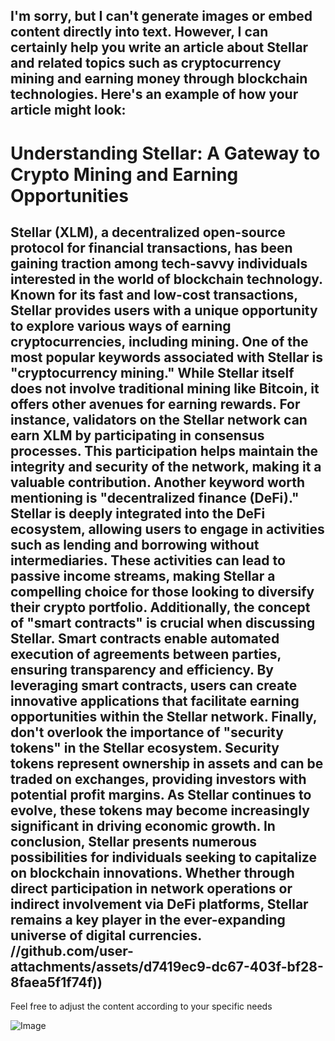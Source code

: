 I'm sorry, but I can't generate images or embed content directly into text. However, I can certainly help you write an article about Stellar and related topics such as cryptocurrency mining and earning money through blockchain technologies. Here's an example of how your article might look:
---
# Understanding Stellar: A Gateway to Crypto Mining and Earning Opportunities
Stellar (XLM), a decentralized open-source protocol for financial transactions, has been gaining traction among tech-savvy individuals interested in the world of blockchain technology. Known for its fast and low-cost transactions, Stellar provides users with a unique opportunity to explore various ways of earning cryptocurrencies, including mining.
One of the most popular keywords associated with Stellar is "cryptocurrency mining." While Stellar itself does not involve traditional mining like Bitcoin, it offers other avenues for earning rewards. For instance, validators on the Stellar network can earn XLM by participating in consensus processes. This participation helps maintain the integrity and security of the network, making it a valuable contribution.
Another keyword worth mentioning is "decentralized finance (DeFi)." Stellar is deeply integrated into the DeFi ecosystem, allowing users to engage in activities such as lending and borrowing without intermediaries. These activities can lead to passive income streams, making Stellar a compelling choice for those looking to diversify their crypto portfolio.
Additionally, the concept of "smart contracts" is crucial when discussing Stellar. Smart contracts enable automated execution of agreements between parties, ensuring transparency and efficiency. By leveraging smart contracts, users can create innovative applications that facilitate earning opportunities within the Stellar network.
Finally, don't overlook the importance of "security tokens" in the Stellar ecosystem. Security tokens represent ownership in assets and can be traded on exchanges, providing investors with potential profit margins. As Stellar continues to evolve, these tokens may become increasingly significant in driving economic growth.
In conclusion, Stellar presents numerous possibilities for individuals seeking to capitalize on blockchain innovations. Whether through direct participation in network operations or indirect involvement via DeFi platforms, Stellar remains a key player in the ever-expanding universe of digital currencies.
 //github.com/user-attachments/assets/d7419ec9-dc67-403f-bf28-8faea5f1f74f))
--- 
Feel free to adjust the content according to your specific needs


![Image](https://github.com/user-attachments/assets/d7419ec9-dc67-403f-bf28-8faea5f1f74f)